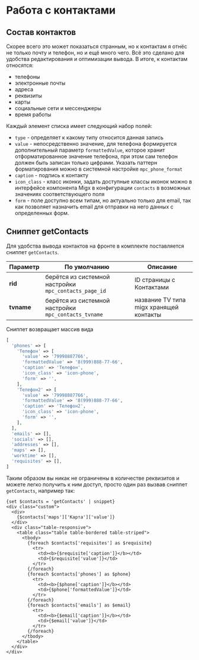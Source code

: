 # Работа с контактами

## Состав контактов

Скорее всего это может показаться странным, но к контактам я отнёс не только почту и телефон, но и ещё много чего. Всё это сделано для удобства редактирования и оптимизации вывода. В итоге, к контактам относятся:

- телефоны
- электронные почты
- адреса
- реквизиты
- карты
- социальные сети и мессенджеры
- время работы

Каждый элемент списка имеет следующий набор полей:

- `type` - определяет к какому типу относится данная запись
- `value` - непосредственно значение, для телефона формируется дополнительный параметр `formattedValue`, которое хранит отформатированное значение телефона, при этом сам телефон должен быть записан только цифрами. Указать паттерн форматирования можно в системной настройке `mpc_phone_format`
- `caption` - подпись к контакту
- `icon_class` - класс иконки, задать доступные классы иконок можно в интерфейсе компонента Migx в конфигурации `contacts` в возможных значениях соответствующего поля
- `form` - поле доступно всем типам, но актуально только для email, так как позволяет назначить email для отправки на него данных с определенных форм.

## Сниппет getContacts

Для удобства вывода контактов на фронте в комплекте поставляется сниппет `getContacts`.

| Параметр   | По умолчанию                                          | Описание                                |
| ---------- | ----------------------------------------------------- | --------------------------------------- |
| **rid**    | берётся из системной настройки `mpc_contacts_page_id` | ID страницы с Контактами                |
| **tvname** | берётся из системной настройки `mpc_contacts_tvname`  | название TV типа migx хранящей контакты |

Сниппет возвращает массив вида

```php
[
  'phones' => [
    'Телефон' => [
      'value' => '79998887766',
      'formattedValue' => '8(999)888-77-66',
      'caption' => 'Телефон',
      'icon_class' => 'icon-phone',
      'form' => '',
    ],
    'Телефон2' => [
      'value' => '79998887766',
      'formattedValue' => '8(999)888-77-66',
      'caption' => 'Телефон2',
      'icon_class' => 'icon-phone',
      'form' => '',
    ],
  ],
  'emails' => [],
  'socials' => [],
  'addresses' => [],
  'maps' => [],
  'worktime' => [],
  'requisites' => [],
]
```

Таким образом вы никак не ограничены в количестве реквизитов и можете легко получить к ним доступ, просто один раз вызвав сниппет `getContacts`, например так:

```fenom
{set $contacts = 'getContacts' | snippet}
<div class="custom">
  <div>
    {$contacts['maps']['Карта']['value']}
  </div>
  <div class="table-responsive">
    <table class="table table-bordered table-striped">
      <tbody>
        {foreach $contacts['requisites'] as $requisite}
          <tr>
            <td><b>{$requisite['caption']}</b></td>
            <td>{$requisite['value']}</td>
          </tr>
        {/foreach}
        {foreach $contacts['phones'] as $phone}
          <tr>
            <td><b>{$phone['caption']}</b></td>
            <td>{$phone['formattedValue']}</td>
          </tr>
        {/foreach}
        {foreach $contacts['emails'] as $email}
          <tr>
            <td><b>{$email['caption']}</b></td>
            <td>{$email['value']}</td>
          </tr>
        {/foreach}
      </tbody>
    </table>
  </div>
</div>
```
